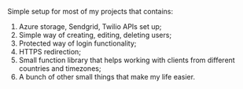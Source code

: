 Simple setup for most of my projects that contains:

1. Azure storage, Sendgrid, Twilio APIs set up;
2. Simple way of creating, editing, deleting users;
3. Protected way of login functionality;
4. HTTPS redirection;
5. Small function library that helps working with clients from different countries and timezones;
6. A bunch of other small things that make my life easier.
